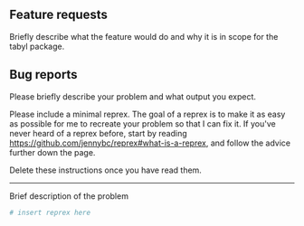 ## Feature requests

Briefly describe what the feature would do and why it is in scope for the tabyl package.

## Bug reports

Please briefly describe your problem and what output you expect.

Please include a minimal reprex. The goal of a reprex is to make it as easy as possible for me to recreate your problem so that I can fix it. If you've never heard of a reprex before, start by reading <https://github.com/jennybc/reprex#what-is-a-reprex>, and follow the advice further down the page.  

Delete these instructions once you have read them.

---

Brief description of the problem

```r
# insert reprex here
```
